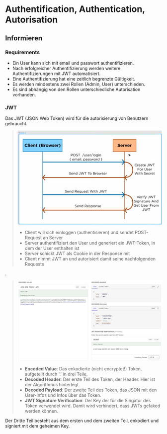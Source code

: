 # Authentification, Authentication, Autorisation

## Informieren

### Requirements
- Ein User kann sich mit email und passwort authentifizieren.
- Nach erfolgreicher Authentifizierung werden weitere Authentifizierungen mit JWT automatisiert.
- Eine Authentifizierung hat eine zeitlich begrenzte Gültigkeit.
- Es werden mindestens zwei Rollen (Admin, User) unterschieden.
- Es sind abhängig von den Rollen unterschiedliche Autorisation vorhanden.

### JWT

Das JWT (JSON Web Token) wird für die autorisierung von Benutzern gebraucht.

> ![jwt](jwt.png)
> - Client will sich einloggen (authentisieren) und sendet POST-Request an Server
> - Server authentifiziert den User und generiert ein JWT-Token, in dem der User enthalten ist
> - Server schickt JWT als Cookie in der Response mit 
> - Client nimmt JWT an und autorisiert damit seine nachfolgenden Requests

.

> ![jwt2](jwt2.png)
> - **Encoded Value**: Das enkodierte (nicht encryptet!) Token, aufgeteilt durch '.' in drei Teile.
> - **Decoded Header**: Der erste Teil des Token, der Header. Hier ist der Algorithmus hinterlegt. 
> - **Decoded Payload**: Der zweite Teil des Token, das JSON mit den User-Infos und Infos über das Token.
> - **JWT Signature Verification**: Der Key der für die Singatur des Token verwendet wird. Damit wird verhindert, dass JWTs gefaked werden können.

Der Dritte Teil besteht aus dem ersten und dem zweiten Teil, enkodiert und signiert mit dem geheimen Key.

